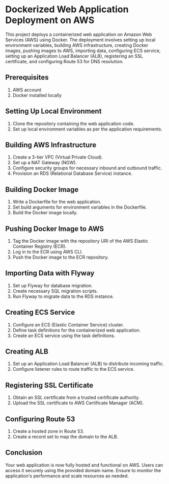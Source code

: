 # Dockerized Web Application Deployment on AWS

This project deploys a containerized web application on Amazon Web Services (AWS) using Docker. The deployment involves setting up local environment variables, building AWS infrastructure, creating Docker images, pushing images to AWS, importing data, configuring ECS service, setting up an Application Load Balancer (ALB), registering an SSL certificate, and configuring Route 53 for DNS resolution.

## Prerequisites
1. AWS account
2. Docker installed locally

## Setting Up Local Environment
1. Clone the repository containing the web application code.
2. Set up local environment variables as per the application requirements.

## Building AWS Infrastructure
1. Create a 3-tier VPC (Virtual Private Cloud).
2. Set up a NAT Gateway (NGW).
3. Configure security groups for necessary inbound and outbound traffic.
4. Provision an RDS (Relational Database Service) instance.

## Building Docker Image
1. Write a Dockerfile for the web application.
2. Set build arguments for environment variables in the Dockerfile.
3. Build the Docker image locally.

## Pushing Docker Image to AWS
1. Tag the Docker image with the repository URI of the AWS Elastic Container Registry (ECR).
2. Log in to the ECR using AWS CLI.
3. Push the Docker image to the ECR repository.

## Importing Data with Flyway
1. Set up Flyway for database migration.
2. Create necessary SQL migration scripts.
3. Run Flyway to migrate data to the RDS instance.

## Creating ECS Service
1. Configure an ECS (Elastic Container Service) cluster.
2. Define task definitions for the containerized web application.
3. Create an ECS service using the task definitions.

## Creating ALB
1. Set up an Application Load Balancer (ALB) to distribute incoming traffic.
2. Configure listener rules to route traffic to the ECS service.

## Registering SSL Certificate
1. Obtain an SSL certificate from a trusted certificate authority.
2. Upload the SSL certificate to AWS Certificate Manager (ACM).

## Configuring Route 53
1. Create a hosted zone in Route 53.
2. Create a record set to map the domain to the ALB.

## Conclusion
Your web application is now fully hosted and functional on AWS. Users can access it securely using the provided domain name. Ensure to monitor the application's performance and scale resources as needed.
